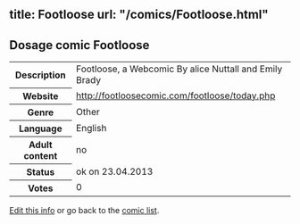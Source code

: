 title: Footloose
url: "/comics/Footloose.html"
---
Dosage comic Footloose
-----------------------------------------

<p id="msg"></p>
<script type="text/javascript">
if (window.location.search === '?edit_info_mail=sent_ok') {
  var elem = document.getElementById("msg");
  elem.innerHTML = 'Edited information sucessfully sent.';
  elem.className = 'ok';
}
</script>
<table class="comicinfo">
<tr>
<th>Description</th><td>Footloose, a Webcomic By alice Nuttall and Emily Brady</td>
</tr>
<tr>
<th>Website</th><td><a href="http://footloosecomic.com/footloose/today.php">http://footloosecomic.com/footloose/today.php</a></td>
</tr>
<tr>
<th>Genre</th><td>Other</td>
</tr>
<tr>
<th>Language</th><td>English</td>
</tr>
<tr>
<th>Adult content</th><td>no</td>
</tr>
<tr>
<th>Status</th><td>ok on 23.04.2013</td>
</tr>
<tr>
<th>Votes</th><td>0</td>
</tr>
</table>

[Edit this info](Footloose_edit.html) or go back to the [comic list](../comic-index.html).
